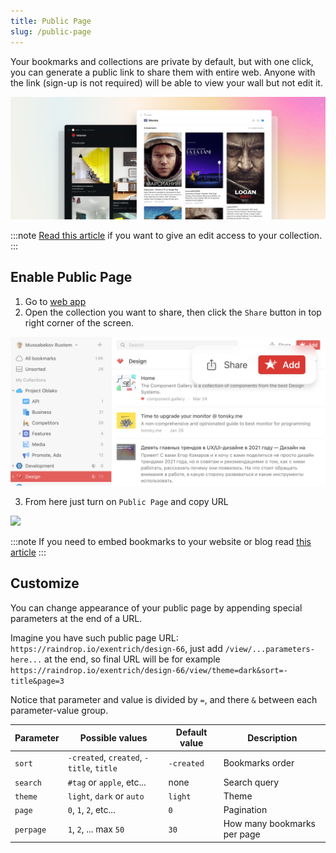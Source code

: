 ```yaml
---
title: Public Page
slug: /public-page
---
```


Your bookmarks and collections are private by default, but with one click, you can generate a public link to share them with entire web.
Anyone with the link (sign-up is not required) will be able to view your wall but not edit it.

![](page.jpg)

:::note
[Read this article](../collaboration/index.md) if you want to give an edit access to your collection.
:::

## Enable Public Page

1. Go to [web app](https://app.raindrop.io/)
2. Open the collection you want to share, then click the `Share` button in top right corner of the screen.

![](share.png)

3. From here just turn on `Public Page` and copy URL

<p><img src={require('./bylink.png').default} height='496' /></p>

:::note
If you need to embed bookmarks to your website or blog read [this article](../embed/index.md)
:::

## Customize
You can change appearance of your public page by appending special parameters at the end of a URL.

Imagine you have such public page URL: `https://raindrop.io/exentrich/design-66`, just add `/view/...parameters-here...` at the end, so final URL will be for example `https://raindrop.io/exentrich/design-66/view/theme=dark&sort=-title&page=3`

Notice that parameter and value is divided by `=`, and there `&` between each parameter-value group.

Parameter | Possible values | Default value | Description
--- | --- | --- | ---
`sort` | `-created`, `created`, `-title`, `title` | `-created` | Bookmarks order
`search` | `#tag` or `apple`, etc... | none | Search query
`theme` | `light`, `dark` or `auto` | `light` | Theme
`page` | `0`, `1`, `2`, etc... | `0` | Pagination
`perpage` | `1`, `2`, ... max `50` | `30` | How many bookmarks per page